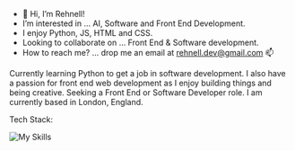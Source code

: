 - 👋 Hi, I’m Rehnell!
- I’m interested in ... AI, Software and Front End Development.
- I enjoy Python, JS, HTML and CSS.
- Looking to collaborate on ... Front End & Software development.
- How to reach me? ... drop me an email at rehnell.dev@gmail.com 📫

 Currently learning Python to get a job in software development. 
 I also have a passion for front end web development as I enjoy building things and being creative. 
 Seeking a Front End or Software Developer role. I am currently based in London, England. 





Tech Stack:

![My Skills](https://skillicons.dev/icons?i=js,html,css)
<!---
Rehnell/Rehnell is a ✨ special ✨ repository because its `README.md` (this file) appears on your GitHub profile.
You can click the Preview link to take a look at your changes.
--->

